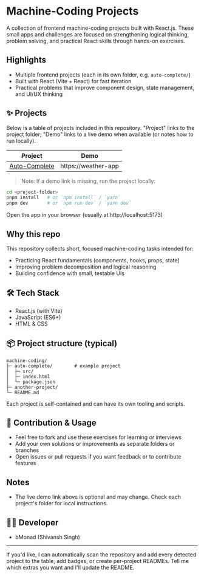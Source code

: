 # Machine-Coding Projects

A collection of frontend machine-coding projects built with React.js. These small apps and challenges are focused on strengthening logical thinking, problem solving, and practical React skills through hands-on exercises.

## Highlights

- Multiple frontend projects (each in its own folder, e.g. `auto-complete/`)
- Built with React (Vite + React) for fast iteration
- Practical problems that improve component design, state management, and UI/UX thinking

## ✨ Projects

Below is a table of projects included in this repository. "Project" links to the project folder; "Demo" links to a live demo when available (or notes how to run locally).

| Project                          | Demo                |
| -------------------------------- | ------------------- |
| [Auto-Complete](./auto-complete) | https://weather-app |

> Note: If a demo link is missing, run the project locally:

```bash
cd <project-folder>
pnpm install   # or `npm install` / `yarn`
pnpm dev       # or `npm run dev` / `yarn dev`
```

Open the app in your browser (usually at http://localhost:5173)

## Why this repo

This repository collects short, focused machine-coding tasks intended for:

- Practicing React fundamentals (components, hooks, props, state)
- Improving problem decomposition and logical reasoning
- Building confidence with small, testable UIs

## 🛠️ Tech Stack

- React.js (with Vite)
- JavaScript (ES6+)
- HTML & CSS

## 📦 Project structure (typical)

```
machine-coding/
├─ auto-complete/        # example project
│  ├─ src/
│  ├─ index.html
│  └─ package.json
├─ another-project/
└─ README.md
```

Each project is self-contained and can have its own tooling and scripts.

## 🙏 Contribution & Usage

- Feel free to fork and use these exercises for learning or interviews
- Add your own solutions or improvements as separate folders or branches
- Open issues or pull requests if you want feedback or to contribute features

## Notes

- The live demo link above is optional and may change. Check each project's folder for local instructions.

## 👨‍💻 Developer

- bMonad (Shivansh Singh)

---

If you'd like, I can automatically scan the repository and add every detected project to the table, add badges, or create per-project READMEs. Tell me which extras you want and I'll update the README.
